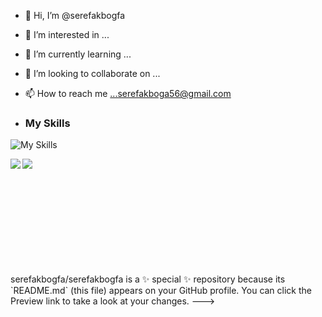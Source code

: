 - 👋 Hi, I’m @serefakbogfa
- 👀 I’m interested in ...
- 🌱 I’m currently learning ...
- 💞️ I’m looking to collaborate on ...
- 📫 How to reach me ...serefakboga56@gmail.com



- ### My Skills
![My Skills](https://skillicons.dev/icons?i=cs,bootstrap,css,dotnet,git,java,php,laravel,linux,react,mysql,postgresql,docker)


<div>
  <a href="https://github.com/serefakbogfa/github-readme-stats">
    <img align="left" src="https://github-readme-stats.vercel.app/api?username=serefakbogfa&theme=dark" />
  </a>
  <a href="https://github.com/serefakbogfa/github-readme-stats">
    <img align="left" src="https://github-readme-stats.vercel.app/api/top-langs/?username=serefakbogfa&theme=dark&layout=compact" />
  </a>
</div>

<br></br>
<br></br>
<br></br>
<br></br>
<br></br>
<div>
  <p>
serefakbogfa/serefakbogfa is a ✨ special ✨ repository because its `README.md` (this file) appears on your GitHub profile.
You can click the Preview link to take a look at your changes.
---></p>
</div>
